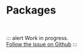 # Packages

<br>

::: alert Work in progress.  
[Follow the issue on Github](https://github.com/vue-a11y/vue-a11y.com/issues/9)
:::